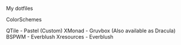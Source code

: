My dotfiles

ColorSchemes

QTile	- Pastel (Custom)
XMonad	- Gruvbox (Also available as Dracula)
BSPWM	- Everblush
Xresources - Everblush
